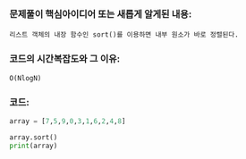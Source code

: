 ### 문제풀이 핵심아이디어 또는 새롭게 알게된 내용: 
    리스트 객체의 내장 함수인 sort()를 이용하면 내부 원소가 바로 정렬된다.
    
### 코드의 시간복잡도와 그 이유:
    O(NlogN)


### 코드:
```python
array = [7,5,9,0,3,1,6,2,4,8]

array.sort()
print(array)
```
